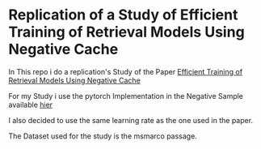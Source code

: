 # Replication of a Study of Efficient Training of Retrieval Models Using Negative Cache

In This repo i do a replication's Study of the Paper [Efficient Training of Retrieval Models Using Negative Cache](https://openreview.net/pdf?id=824xC-SgWgU)

For my Study i use the pytorch Implementation in the Negative Sample available [hier](https://github.com/marceljahnke/negative-cache)

I also decided to use the same learning rate as the one used in the paper.

The Dataset used for the study is the msmarco passage.